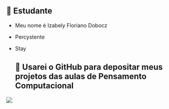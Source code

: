 ## 🎀 Estudante 

- Meu nome é Izabely Floriano Dobocz
- Percystente
- Stay

  ## 🦭 Usarei o GitHub para depositar meus projetos das aulas de Pensamento Computacional
 ![](https://media.tenor.com/kQj_q4GqgTIAAAAi/chuu-coquette.gif)
